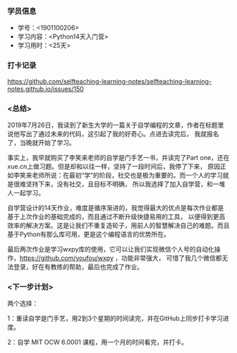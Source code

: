 ### 学员信息
- 学号：<1901100206>
- 学习内容：<Python14天入门营>
- 学习用时：<25天> 

### 打卡记录
https://github.com/selfteaching-learning-notes/selfteaching-learning-notes.github.io/issues/150

### <总结>
2019年7月26日，我读到了新生大学的一篇关于自学编程的文章，作者在标题里说他写出了通过未来的代码，这引起了我的好奇心。点进去读完后，
我就报名了，当晚就开始了学习。

事实上，我早就购买了李笑来老师的自学是门手艺一书，并读完了Part one，还在xue.cn上做习题。但是却和以往一样，坚持了一段时间后，我停了下来，
原因正如李笑来老师所说：在最初“学”的阶段，社交也是极为重要的。而一个人的学习就是很难坚持下来，没有社交，且目标不明确，
所以我选择了加入自学营，和一堆人一起学习。

自学营设计的14天作业，难度是循序渐进的，我觉得最大的优点是每次作业都是基于上次作业的基础完成的，而且通过不断升级快捷易用的工具，
以便得到更高效率的解决方案。这是让我们不重复造轮子，用前人的智慧解决自己的难题。而且基于Python有那么库可用，更是这个编程语言的优势所在。

最后两次作业是学习wxpy库的使用，它可以让我们实现微信个人号的自动化操作，https://github.com/youfou/wxpy ，功能非常强大，
可惜了我几个微信都无法登录，好在有教练的帮助，最后也完成了作业。

### <下一步计划>
两个选择：

1：重读自学是门手艺，用2到3个星期的时间读完，并在GitHub上同步打卡学习进度。

2：自学 MIT OCW 6.0001 课程，用一个月的时间看完，并打卡。
